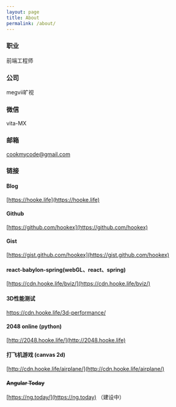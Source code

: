 ```yaml
---
layout: page
title: About
permalink: /about/
---
```


### 职业
前端工程师

### 公司
megvii旷视

### 微信
vita-MX

### 邮箱
cookmycode@gmail.com

### 链接

#### Blog
[https://hooke.life](https://hooke.life)

#### Github
[https://github.com/hookex](https://github.com/hookex)

#### Gist
[https://gist.github.com/hookex](https://gist.github.com/hookex)

#### react-babylon-spring(webGL、react、spring)
[https://cdn.hooke.life/bviz/](https://cdn.hooke.life/bviz/)

#### 3D性能测试
https://cdn.hooke.life/3d-performance/

#### 2048 online (python)
[http://2048.hooke.life/](http://2048.hooke.life)

#### 打飞机游戏 (canvas 2d)
[http://cdn.hooke.life/airplane/](http://cdn.hooke.life/airplane/)

#### ~~Angular Today~~
[https://ng.today/](https://ng.today) （建设中）


